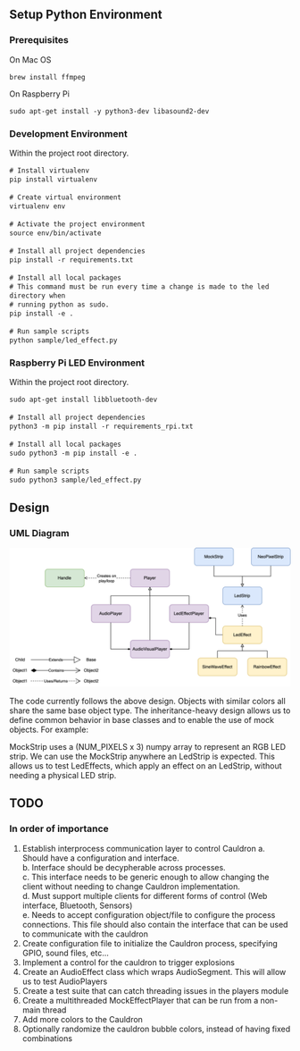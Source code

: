 ## Setup Python Environment

### Prerequisites
On Mac OS
```
brew install ffmpeg
```

On Raspberry Pi
```
sudo apt-get install -y python3-dev libasound2-dev
```

### Development Environment 
Within the project root directory.
```
# Install virtualenv
pip install virtualenv

# Create virtual environment
virtualenv env

# Activate the project environment
source env/bin/activate

# Install all project dependencies
pip install -r requirements.txt

# Install all local packages
# This command must be run every time a change is made to the led directory when
# running python as sudo.
pip install -e .

# Run sample scripts
python sample/led_effect.py
```

### Raspberry Pi LED Environment

Within the project root directory.
```
sudo apt-get install libbluetooth-dev

# Install all project dependencies
python3 -m pip install -r requirements_rpi.txt

# Install all local packages
sudo python3 -m pip install -e .

# Run sample scripts
sudo python3 sample/led_effect.py
```

## Design

### UML Diagram
![UML Design](app/files/images/design.png)

The code currently follows the above design. Objects with similar colors all share the same base object type. The inheritance-heavy design allows us to define common behavior in base classes and to enable the use of mock objects. For example:

MockStrip uses a (NUM_PIXELS x 3) numpy array to represent an RGB LED strip. We can use the MockStrip anywhere an LedStrip is expected. This allows us to test LedEffects, which apply an effect on an LedStrip, without needing a physical LED strip.


## TODO

### In order of importance
1. Establish interprocess communication layer to control Cauldron
    a. Should have a configuration and interface.  
    b. Interface should be decypherable across processes.  
    c. This interface needs to be generic enough to allow changing the client without needing to change Cauldron implementation.  
    d. Must support multiple clients for different forms of control (Web interface, Bluetooth, Sensors)  
    e. Needs to accept configuration object/file to configure the process connections. This file should also contain the interface that can be used to communicate with the cauldron
1. Create configuration file to initialize the Cauldron process, specifying GPIO, sound files, etc...
1. Implement a control for the cauldron to trigger explosions
2. Create an AudioEffect class which wraps AudioSegment. This will allow us to test AudioPlayers
3. Create a test suite that can catch threading issues in the players module
4. Create a multithreaded MockEffectPlayer that can be run from a non-main thread
5. Add more colors to the Cauldron
6. Optionally randomize the cauldron bubble colors, instead of having fixed combinations
